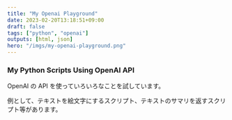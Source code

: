 ```yaml
---
title: "My Openai Playground"
date: 2023-02-20T13:18:51+09:00
draft: false
tags: ["python", "openai"]
outputs: [html, json]
hero: "/imgs/my-openai-playground.png"
---
```


### My Python Scripts Using OpenAI API

OpenAI の API を使っていろいろなことを試しています。

例として、テキストを絵文字にするスクリプト、テキストのサマリを返すスクリプト等があります。
